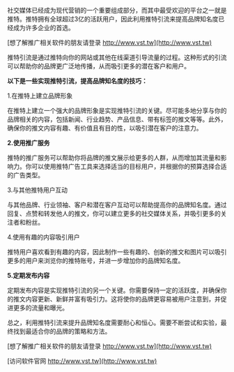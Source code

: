社交媒体已经成为现代营销的一个重要组成部分，而其中最受欢迎的平台之一就是推特。推特拥有全球超过3亿的活跃用户，因此利用推特引流来提高品牌知名度已经成为许多企业的首选。

[想了解推广相关软件的朋友请登录 http://www.vst.tw](http://www.vst.tw)

推特引流是通过推特向你的网站或其他在线渠道引导流量的过程。这种形式的引流可以帮助你的品牌更广泛地传播，从而吸引更多的潜在客户和用户。

**以下是一些实现推特引流，提高品牌知名度的技巧：**

1.在推特上建立品牌形象

在推特上建立一个强大的品牌形象是实现推特引流的关键。尽可能多地分享与你的品牌相关的内容，包括新闻、行业趋势、产品信息、带有标签的推文等等。此外，确保你的推文内容有趣、有价值且有目的性，以吸引潜在客户的注意力。

**2.使用推广服务**

推特的推广服务可以帮助你将品牌的推文展示给更多的人群，从而增加其流量和影响力。你可以使用推特广告工具来选择适当的目标用户，并根据你的预算选择合适的广告类型。

3.与其他推特用户互动

与其他品牌、行业领袖、客户和潜在客户互动可以帮助提高你的品牌知名度。通过回复、点赞和转发他人的推文，你可以建立更多的社交媒体关系，并吸引更多的关注者和粉丝。

4.使用有趣的内容吸引用户

推特用户喜欢看到有趣的内容，因此制作一些有趣的、创新的推文和图片可以吸引更多的用户来浏览你的推特账号，并进一步增加你的品牌知名度。

**5.定期发布内容**

定期发布内容是实现推特引流的另一个关键。你需要保持一定的活跃度，并确保你的推文内容更新、新鲜并富有吸引力。这将使你的品牌更容易被用户注意到，并促进更多的流量和曝光。

总之，利用推特引流来提升品牌知名度需要耐心和恒心。需要不断尝试和实验，最终找到最适合你的品牌的策略和方法。

[想了解推广相关软件的朋友请登录 http://www.vst.tw](http://www.vst.tw)


[访问软件官网 http://www.vst.tw](http://www.vst.tw)
